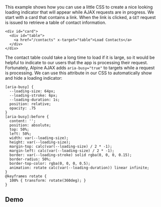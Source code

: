 This example shows how you can use a little CSS to create a nice looking loading indicator that will appear while AJAX requests are in progress.
We start with a card that contains a link. When the link is clicked, a `GET` request is issued to retrieve a table of contact information.
```
<div id="card">  
  <div id="table">  
    <a href="/contacts" x-target="table">Load Contacts</a>  
  </div>  
</div>
```
The contact table could take a long time to load if it is large, so it would be helpful to indicate to our users that the app is processing their request.
Fortunately, Alpine AJAX adds `aria-busy="true"` to targets while a request is processing. We can use this attribute in our CSS to automatically show and hide a loading indicator:
```
[aria-busy] {  
  --loading-size: 64px;  
  --loading-stroke: 6px;  
  --loading-duration: 1s;  
  position: relative;  
  opacity: .75  
}  
[aria-busy]:before {  
  content: '';  
  position: absolute;  
  top: 50%;  
  left: 50%;  
  width: var(--loading-size);  
  height: var(--loading-size);  
  margin-top: calc(var(--loading-size) / 2 * -1);  
  margin-left: calc(var(--loading-size) / 2 * -1);  
  border: var(--loading-stroke) solid rgba(0, 0, 0, 0.15);  
  border-radius: 50%;  
  border-top-color: rgba(0, 0, 0, 0.5);  
  animation: rotate calc(var(--loading-duration)) linear infinite;  
}  
@keyframes rotate {  
  100% { transform: rotate(360deg); }  
}
```


## Demo